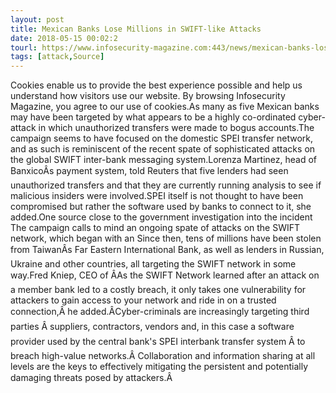 ```yaml
---
layout: post
title: Mexican Banks Lose Millions in SWIFT-like Attacks
date: 2018-05-15 00:02:2
tourl: https://www.infosecurity-magazine.com:443/news/mexican-banks-lose-millions-in/
tags: [attack,Source]
---
```

Cookies enable us to provide the best experience possible and help us understand how visitors use our website. By browsing Infosecurity Magazine, you agree to our use of cookies.As many as five Mexican banks may have been targeted by what appears to be a highly co-ordinated cyber-attack in which unauthorized transfers were made to bogus accounts.The campaign seems to have focused on the domestic SPEI transfer network, and as such is reminiscent of the recent spate of sophisticated attacks on the global SWIFT inter-bank messaging system.Lorenza Martinez, head of BanxicoÂs payment system, told Reuters that five lenders had seen unauthorized transfers and that they are currently running analysis to see if malicious insiders were involved.SPEI itself is not thought to have been compromised but rather the software used by banks to connect to it, she added.One source close to the government investigation into the incident The campaign calls to mind an ongoing spate of attacks on the SWIFT network, which began with an Since then, tens of millions have been stolen from TaiwanÂs Far Eastern International Bank, as well as lenders in Russian, Ukraine and other countries, all targeting the SWIFT network in some way.Fred Kniep, CEO of ÂAs the SWIFT Network learned after an attack on a member bank led to a costly breach, it only takes one vulnerability for attackers to gain access to your network and ride in on a trusted connection,Â he added.ÂCyber-criminals are increasingly targeting third parties Â suppliers, contractors, vendors and, in this case a software provider used by the central bank's SPEI interbank transfer system Â to breach high-value networks.Â Collaboration and information sharing at all levels are the keys to effectively mitigating the persistent and potentially damaging threats posed by attackers.Â
